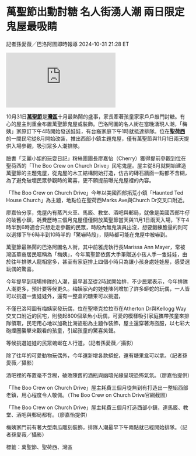 # 萬聖節出動討糖 名人街湧人潮 兩日限定鬼屋最吸睛

記者孫愛薇╱巴洛阿圖即時報導 2024-10-31 21:28 ET

![「The Boo Crew on Church Drive」鬼屋連教堂前的彩繪玻璃都改成動物骷顱頭，細節令人驚艷。（廖嘉怡提供）](https://pgw.worldjournal.com/gw/photo.php?u=https://uc.udn.com.tw/photo/wj/realtime/2024/11/01/30822096.jpg&x=0&y=0&sw=0&sh=0&sl=W&fw=800&exp=3600&q=75)

10月31日[**萬聖節**](https://www.worldjournal.com/search/tagging/8877/萬聖節)是[**灣區**](https://www.worldjournal.com/search/tagging/8877/灣區)十月最熱鬧的盛事，家長牽著孩童家家戶戶敲門討糖。有心的屋主則重金布置萬聖節鬼屋或裝飾。巴洛阿圖的名人街在當晚湧現人潮，「梅姨」家原訂下午4時開始發送娃娃，有台裔家庭下午1時就抵達排隊。位在[**聖荷西**](https://www.worldjournal.com/search/tagging/8877/聖荷西)的一間民宅從8月開始改裝，推出西部小鎮主題鬼屋，僅有萬聖節與11月1日兩天提供入場參觀，吸引眾多人潮排隊。

臉書「艾麗小姐的玩耍日記」粉絲團團長廖嘉怡（Cherry）獲得提前參觀到位在聖荷西的「The Boo Crew on Church Drive」民宅鬼屋。屋主從8月就開始建造萬聖節的主題鬼屋，從鬼屋的木工結構開始打造，仿古的磚石牆面一點都不含糊，為了避免破壞民眾參觀時的驚喜，更不願提前曝光鬼屋裡的內容。

「The Boo Crew on Church Drive」今年以美國西部拓荒小鎮「Haunted Ted House Church」為主題，地點位在聖荷西Marks Ave與Church Dr交叉口附近。

廖嘉怡分享，鬼屋內有蒸汽火車、馬廄、教堂、酒吧與郵局，就像是美國西部牛仔的破舊小鎮，耗費歷時三個月鬼屋僅僅開放萬聖節當天與11月1日兩天入場，下午4時半到6時適合只想走走參觀的民眾，時段內無鬼演員出沒，想要鍛練膽量的則可以選擇下午6時半到10時半的「驚嚇時段」，隨時都可能在鬼屋中被嚇到。

萬聖節最熱鬧的巴洛阿圖名人街，其中前雅虎執行長Marissa Ann Mayer，常被灣區華裔居民暱稱為「梅姨」，今年萬聖節依舊大手筆贈送小孩人手一隻娃娃，由於往年排隊人龍相當多，甚至有家庭排上四個小時只為讓小孩身處娃娃屋，感受選玩偶的驚喜。

今年提早到現場排隊的人潮，最早甚至從2時就開始排，不少民眾表示，今年排隊人潮更多，預計要等候更久。梅姨家內的娃娃陳列增加了許多蟒蛇的玩偶，一人皆可以挑選一隻娃娃外，還有一整盒的糖果可以挑選，

不僅巴洛阿圖有梅姨家發玩偶，位在聖塔克拉拉市在Atherton Dr與Kellogg Way交叉口附近的民宅，則發起800個章魚小玩偶，可愛的模樣吸引家庭攜帶孩童來排隊領取，民宅用心地以加勒比海盜船為主題作裝飾，屋主還穿著海盜服，以七彩大砲煙圈襲擊來觀看的孩童，引起孩童的驚喜笑聲。

等候挑選娃娃的民眾蜿蜒在人行道。（記者孫愛薇╱攝影）

除了往年的可愛動物玩偶外，今年還新增各款蟒蛇，還有糖果盒可以拿。（記者孫愛薇╱攝影）

酒吧裡的布置毫不含糊，破敗陳舊的酒瓶與幽暗光線呈現恐怖氣氛。（廖嘉怡提供）

「The Boo Crew on Church Drive」屋主耗費三個月從無到有打造出一整組西部老鎮，用心程度令人敬佩。（The Boo Crew on Church Drive官網截圖）

「The Boo Crew on Church Drive」屋主耗費三個月打造西部小鎮，連馬廄、教堂、酒吧與郵局都有。（廖嘉怡提供）

梅姨家門前有著大型南瓜雕刻裝飾，排隊人潮最早下午兩點就已經開始排隊。（記者孫愛薇╱攝影）

標籤：萬聖節、聖荷西、灣區